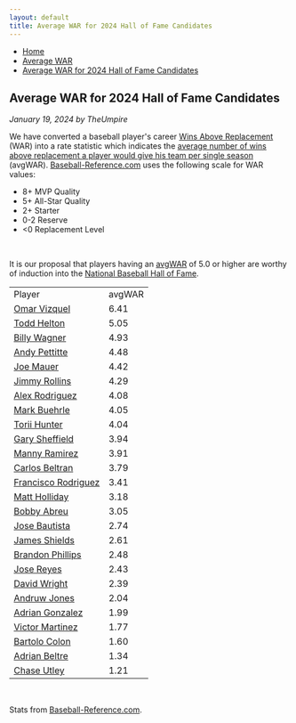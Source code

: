 ```yaml
---
layout: default
title: Average WAR for 2024 Hall of Fame Candidates
---
```

<nav class="breadcrumb" aria-label="breadcrumbs">
  <ul>
    <li><a href="{{ site.url }}{{ site.baseurl }}">Home</a></li>
    <li><a href="avg-war-home.html">Average WAR</a></li>
    <li class="is-active"><a href="#" aria-current="page">Average WAR for 2024 Hall of Fame Candidates</a></li>
  </ul>
</nav>

<section class="storycontent">
  <h1>Average WAR for 2024 Hall of Fame Candidates</h1>
  <p><em>January 19, 2024 by TheUmpire</em></p>
  <p>We have converted a baseball player's career <a href="https://www.baseball-reference.com/about/war_explained.shtml">Wins Above Replacement</a> (WAR) into a rate statistic which indicates the <a href="avg-war.html">average number of wins above replacement a player would give his team per single season</a> (avgWAR). <a href="http://www.baseball-reference.com">Baseball-Reference.com</a> uses the following scale for WAR values:</p>
  <ul>
  <li>8+ MVP Quality </li>
  <li>5+ All-Star Quality </li>
  <li>2+ Starter </li>
  <li>0-2 Reserve </li>
  <li>&lt;0 Replacement Level </li>
  </ul>
  <br />
  <p>It is our proposal that players having an <a href="avg-war.html">avgWAR</a> of 5.0 or higher are worthy of induction into the <a href="http://baseballhall.org/">National Baseball Hall of Fame</a>.</p>
  <table class="avg-war-players">
  <tbody>
  <tr class="avg-war-players-header">
  <td>Player</td>
  <td>avgWAR</td>
  </tr>
	<tr class="avg-war-hof"><td><a href="https://www.baseball-reference.com/players/v/vizquom01.shtml">Omar Vizquel</a></td><td>6.41</td></tr>
	<tr class="avg-war-hof"><td><a href="https://www.baseball-reference.com/players/h/heltoto01.shtml">Todd Helton</a></td><td>5.05</td></tr>
	<tr><td><a href="https://www.baseball-reference.com/players/w/wagnebi02.shtml">Billy Wagner</a></td><td>4.93</td></tr>
	<tr><td><a href="https://www.baseball-reference.com/players/p/pettian01.shtml">Andy Pettitte</a></td><td>4.48</td></tr>
	<tr><td><a href="https://www.baseball-reference.com/players/m/mauerjo01.shtml">Joe Mauer</a></td><td>4.42</td></tr>
	<tr><td><a href="https://www.baseball-reference.com/players/r/rolliji01.shtml">Jimmy Rollins</a></td><td>4.29</td></tr>
	<tr><td><a href="https://www.baseball-reference.com/players/r/rodrial01.shtml">Alex Rodriguez</a></td><td>4.08</td></tr>
	<tr><td><a href="https://www.baseball-reference.com/players/b/buehrma01.shtml">Mark Buehrle</a></td><td>4.05</td></tr>
	<tr><td><a href="https://www.baseball-reference.com/players/h/hunteto01.shtml">Torii Hunter</a></td><td>4.04</td></tr>
	<tr><td><a href="https://www.baseball-reference.com/players/s/sheffga01.shtml">Gary Sheffield</a></td><td>3.94</td></tr>
	<tr><td><a href="https://www.baseball-reference.com/players/r/ramirma02.shtml">Manny Ramirez</a></td><td>3.91</td></tr>
	<tr><td><a href="https://www.baseball-reference.com/players/b/beltrca01.shtml">Carlos Beltran</a></td><td>3.79</td></tr>
	<tr><td><a href="https://www.baseball-reference.com/players/r/rodrifr03.shtml">Francisco Rodriguez</a></td><td>3.41</td></tr>
	<tr><td><a href="https://www.baseball-reference.com/players/h/hollima01.shtml">Matt Holliday</a></td><td>3.18</td></tr>
	<tr><td><a href="https://www.baseball-reference.com/players/a/abreubo01.shtml">Bobby Abreu</a></td><td>3.05</td></tr>
	<tr><td><a href="https://www.baseball-reference.com/players/b/bautijo02.shtml">Jose Bautista</a></td><td>2.74</td></tr>
	<tr><td><a href="https://www.baseball-reference.com/players/s/shielja02.shtml">James Shields</a></td><td>2.61</td></tr>
	<tr><td><a href="https://www.baseball-reference.com/players/p/phillbr01.shtml">Brandon Phillips</a></td><td>2.48</td></tr>
	<tr><td><a href="https://www.baseball-reference.com/players/r/reyesjo01.shtml">Jose Reyes</a></td><td>2.43</td></tr>
	<tr><td><a href="https://www.baseball-reference.com/players/w/wrighda03.shtml">David Wright</a></td><td>2.39</td></tr>
	<tr><td><a href="https://www.baseball-reference.com/players/j/jonesan01.shtml">Andruw Jones</a></td><td>2.04</td></tr>
	<tr><td><a href="https://www.baseball-reference.com/players/g/gonzaad01.shtml">Adrian Gonzalez</a></td><td>1.99</td></tr>
	<tr><td><a href="https://www.baseball-reference.com/players/m/martivi01.shtml">Victor Martinez</a></td><td>1.77</td></tr>
	<tr><td><a href="https://www.baseball-reference.com/players/c/colonba01.shtml">Bartolo Colon</a></td><td>1.60</td></tr>
	<tr><td><a href="https://www.baseball-reference.com/players/b/beltrad01.shtml">Adrian Beltre</a></td><td>1.34</td></tr>
	<tr><td><a href="https://www.baseball-reference.com/players/u/utleych01.shtml">Chase Utley</a></td><td>1.21</td></tr>

  </tbody>
  </table>
  <br />
  <p>Stats from <a href="https://www.baseball-reference.com/awards/hof_2024.shtml">Baseball-Reference.com</a>.</p>

</section>
